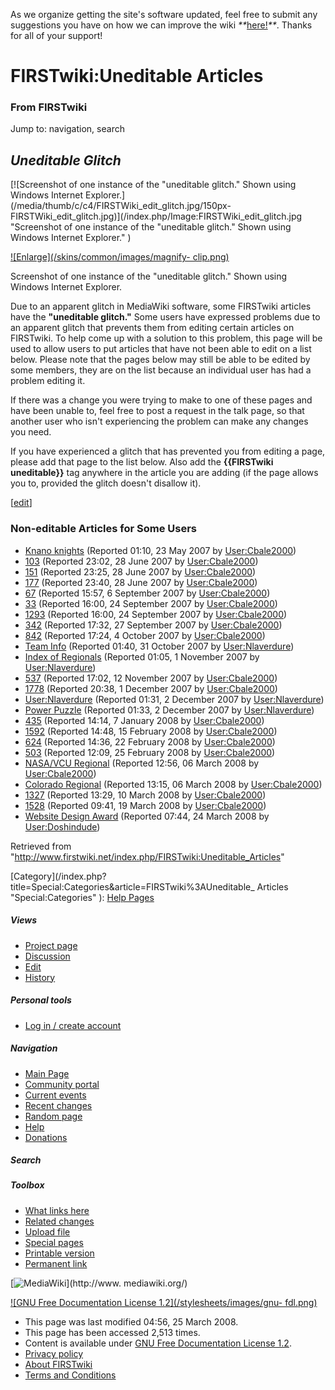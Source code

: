 As we organize getting the site's software updated, feel free to submit any
suggestions you have on how we can improve the wiki
_**_[here!](/index.php/User:Hallry/Suggestions "User:Hallry/Suggestions"
)_**_. Thanks for all of your support!

# FIRSTwiki:Uneditable Articles

### From FIRSTwiki

Jump to: navigation, search

_**Uneditable Glitch**_  
---  
  
[![Screenshot of one instance of the "uneditable glitch." Shown using Windows
Internet Explorer.](/media/thumb/c/c4/FIRSTWiki_edit_glitch.jpg/150px-
FIRSTWiki_edit_glitch.jpg)](/index.php/Image:FIRSTWiki_edit_glitch.jpg
"Screenshot of one instance of the "uneditable glitch." Shown using Windows
Internet Explorer." )

[![Enlarge](/skins/common/images/magnify-
clip.png)](/index.php/Image:FIRSTWiki_edit_glitch.jpg "Enlarge" )

Screenshot of one instance of the "uneditable glitch." Shown using Windows
Internet Explorer.  
  
Due to an apparent glitch in MediaWiki software, some FIRSTwiki articles have
the **"uneditable glitch."** Some users have expressed problems due to an
apparent glitch that prevents them from editing certain articles on FIRSTwiki.
To help come up with a solution to this problem, this page will be used to
allow users to put articles that have not been able to edit on a list below.
Please note that the pages below may still be able to be edited by some
members, they are on the list because an individual user has had a problem
editing it.

  
If there was a change you were trying to make to one of these pages and have
been unable to, feel free to post a request in the talk page, so that another
user who isn't experiencing the problem can make any changes you need.

  
If you have experienced a glitch that has prevented you from editing a page,
please add that page to the list below. Also add the **{{FIRSTwiki
uneditable}}** tag anywhere in the article you are adding (if the page allows
you to, provided the glitch doesn't disallow it).

[[edit](/index.php?title=FIRSTwiki:Uneditable_Articles&action=edit&section=1
"Edit section: Non-editable Articles for Some Users" )]

### Non-editable Articles for Some Users

  * [Knano knights](/index.php/Knano_knights "Knano knights" ) (Reported 01:10, 23 May 2007 by [User:Cbale2000](/index.php/User:Cbale2000 "User:Cbale2000" )) 
  * [103](/index.php/103 "103" ) (Reported 23:02, 28 June 2007 by [User:Cbale2000](/index.php/User:Cbale2000 "User:Cbale2000" )) 
  * [151](/index.php/151 "151" ) (Reported 23:25, 28 June 2007 by [User:Cbale2000](/index.php/User:Cbale2000 "User:Cbale2000" )) 
  * [177](/index.php/177 "177" ) (Reported 23:40, 28 June 2007 by [User:Cbale2000](/index.php/User:Cbale2000 "User:Cbale2000" )) 
  * [67](/index.php/67 "67" ) (Reported 15:57, 6 September 2007 by [User:Cbale2000](/index.php/User:Cbale2000 "User:Cbale2000" )) 
  * [33](/index.php/33 "33" ) (Reported 16:00, 24 September 2007 by [User:Cbale2000](/index.php/User:Cbale2000 "User:Cbale2000" )) 
  * [1293](/index.php/1293 "1293" ) (Reported 16:00, 24 September 2007 by [User:Cbale2000](/index.php/User:Cbale2000 "User:Cbale2000" )) 
  * [342](/index.php/342 "342" ) (Reported 17:32, 27 September 2007 by [User:Cbale2000](/index.php/User:Cbale2000 "User:Cbale2000" )) 
  * [842](/index.php/842 "842" ) (Reported 17:24, 4 October 2007 by [User:Cbale2000](/index.php/User:Cbale2000 "User:Cbale2000" )) 
  * [Team Info](/index.php/Team_Info "Team Info" ) (Reported 01:40, 31 October 2007 by [User:Nlaverdure](/index.php/User:Nlaverdure "User:Nlaverdure" )) 
  * [Index of Regionals](/index.php/Index_of_Regionals "Index of Regionals" ) (Reported 01:05, 1 November 2007 by [User:Nlaverdure](/index.php/User:Nlaverdure "User:Nlaverdure" )) 
  * [537](/index.php/537 "537" ) (Reported 17:02, 12 November 2007 by [User:Cbale2000](/index.php/User:Cbale2000 "User:Cbale2000" )) 
  * [1778](/index.php/1778 "1778" ) (Reported 20:38, 1 December 2007 by [User:Cbale2000](/index.php/User:Cbale2000 "User:Cbale2000" )) 
  * [User:Nlaverdure](/index.php/User:Nlaverdure "User:Nlaverdure" ) (Reported 01:31, 2 December 2007 by [User:Nlaverdure](/index.php/User:Nlaverdure "User:Nlaverdure" )) 
  * [Power Puzzle](/index.php/Power_Puzzle "Power Puzzle" ) (Reported 01:33, 2 December 2007 by [User:Nlaverdure](/index.php/User:Nlaverdure "User:Nlaverdure" )) 
  * [435](/index.php/435 "435" ) (Reported 14:14, 7 January 2008 by [User:Cbale2000](/index.php/User:Cbale2000 "User:Cbale2000" )) 
  * [1592](/index.php/1592 "1592" ) (Reported 14:48, 15 February 2008 by [User:Cbale2000](/index.php/User:Cbale2000 "User:Cbale2000" )) 
  * [624](/index.php/624 "624" ) (Reported 14:36, 22 February 2008 by [User:Cbale2000](/index.php/User:Cbale2000 "User:Cbale2000" )) 
  * [503](/index.php/503 "503" ) (Reported 12:09, 25 February 2008 by [User:Cbale2000](/index.php/User:Cbale2000 "User:Cbale2000" )) 
  * [NASA/VCU Regional](/index.php/NASA/VCU_Regional "NASA/VCU Regional" ) (Reported 12:56, 06 March 2008 by [User:Cbale2000](/index.php/User:Cbale2000 "User:Cbale2000" )) 
  * [Colorado Regional](/index.php/Colorado_Regional "Colorado Regional" ) (Reported 13:15, 06 March 2008 by [User:Cbale2000](/index.php/User:Cbale2000 "User:Cbale2000" )) 
  * [1327](/index.php/1327 "1327" ) (Reported 13:29, 10 March 2008 by [User:Cbale2000](/index.php/User:Cbale2000 "User:Cbale2000" )) 
  * [1528](/index.php/1528 "1528" ) (Reported 09:41, 19 March 2008 by [User:Cbale2000](/index.php/User:Cbale2000 "User:Cbale2000" )) 
  * [Website Design Award](/index.php/Website_Design_Award "Website Design Award" ) (Reported 07:44, 24 March 2008 by [User:Doshindude](/index.php?title=User:Doshindude&action=edit "User:Doshindude" )) 

Retrieved from
"<http://www.firstwiki.net/index.php/FIRSTwiki:Uneditable_Articles>"

[Category](/index.php?title=Special:Categories&article=FIRSTwiki%3AUneditable_
Articles "Special:Categories" ): [Help Pages](/index.php/Category:Help_Pages
"Category:Help Pages" )

##### Views

  * [Project page](/index.php/FIRSTwiki:Uneditable_Articles)
  * [Discussion](/index.php/FIRSTwiki_talk:Uneditable_Articles)
  * [Edit](/index.php?title=FIRSTwiki:Uneditable_Articles&action=edit)
  * [History](/index.php?title=FIRSTwiki:Uneditable_Articles&action=history)

##### Personal tools

  * [Log in / create account](/index.php?title=Special:Userlogin&returnto=FIRSTwiki:Uneditable_Articles)

[](/index.php/Main_Page "Main Page" )

##### Navigation

  * [Main Page](/index.php/Main_Page)
  * [Community portal](/index.php/FIRSTwiki:Community_portal)
  * [Current events](/index.php/Current_events)
  * [Recent changes](/index.php/Special:Recentchanges)
  * [Random page](/index.php/Special:Random)
  * [Help](/index.php/FIRSTwiki:Help)
  * [Donations](/index.php/FIRSTwiki:Site_support)

##### Search



##### Toolbox

  * [What links here](/index.php/Special:Whatlinkshere/FIRSTwiki:Uneditable_Articles)
  * [Related changes](/index.php/Special:Recentchangeslinked/FIRSTwiki:Uneditable_Articles)
  * [Upload file](/index.php/Special:Upload)
  * [Special pages](/index.php/Special:Specialpages)
  * [Printable version](/index.php?title=FIRSTwiki:Uneditable_Articles&printable=yes)
  * [Permanent link](/index.php?title=FIRSTwiki:Uneditable_Articles&oldid=67205)

[![MediaWiki](/skins/common/images/poweredby_mediawiki_88x31.png)](http://www.
mediawiki.org/)

[![GNU Free Documentation License 1.2](/stylesheets/images/gnu-
fdl.png)](http://www.gnu.org/copyleft/fdl.html)

  * This page was last modified 04:56, 25 March 2008.
  * This page has been accessed 2,513 times.
  * Content is available under [GNU Free Documentation License 1.2](http://www.gnu.org/copyleft/fdl.html "http://www.gnu.org/copyleft/fdl.html" ).
  * [Privacy policy](/index.php/FIRSTwiki:Privacy_policy "FIRSTwiki:Privacy policy" )
  * [About FIRSTwiki](/index.php/FIRSTwiki:About "FIRSTwiki:About" )
  * [Terms and Conditions](/index.php/FIRSTwiki:Terms_and_conditions "FIRSTwiki:Terms and conditions" )

